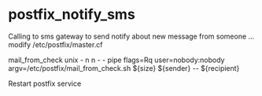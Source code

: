 # postfix_notify_sms
Calling to sms gateway to send notify about new message from someone ...
modify /etc/postfix/master.cf

mail_from_check   unix  -       n       n       -       -        pipe
  flags=Rq user=nobody:nobody argv=/etc/postfix/mail_from_check.sh ${size} ${sender} -- ${recipient}
  
Restart postfix service
